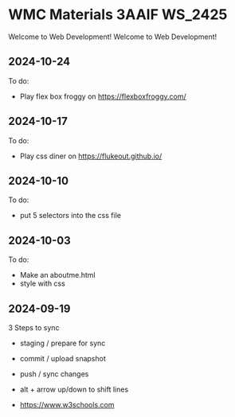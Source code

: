   # WMC Materials 3AAIF WS_2425

Welcome to Web Development!
Welcome to Web Development!
 
 ## 2024-10-24
 To do:
 - Play flex box froggy on https://flexboxfroggy.com/

 ## 2024-10-17
 To do:

 - Play css diner on https://flukeout.github.io/

 ## 2024-10-10
 To do:

 - put 5 selectors into the css file

 ## 2024-10-03
 To do:

 - Make an aboutme.html
 - style with css

## 2024-09-19
 3 Steps to sync

 - staging  / prepare for sync
 - commit   / upload snapshot
 - push     / sync changes
 - alt + arrow up/down to shift lines

 - https://www.w3schools.com
